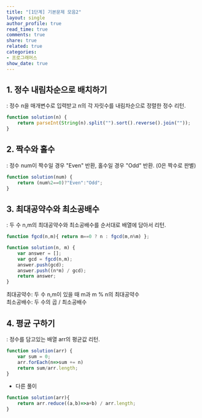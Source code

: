```yaml
---
title: "[1단계] 기본문제 모음2"
layout: single
author_profile: true
read_time: true
comments: true
share: true
related: true
categories:
- 프로그래머스
show_date: true
---
```


## 1. 정수 내림차순으로 배치하기
: 정수 n을 매개변수로 입력받고 n의 각 자릿수를 내림차순으로 정렬한 정수 리턴.

```js
function solution(n) {
    return parseInt(String(n).split("").sort().reverse().join(""));
}
``` 

## 2. 짝수와 홀수
: 정수 num이 짝수일 경우 "Even" 반환, 홀수일 경우 "Odd" 반환. (0은 짝수로 판별)

```js
function solution(num) {
    return (num%2==0)?"Even":"Odd";
}
```

## 3. 최대공약수와 최소공배수
: 두 수 n,m의 최대공약수와 최소공배수를 순서대로 배열에 담아서 리턴.

```js
function fgcd(n,m){ return m==0 ? n : fgcd(m,n%m) };

function solution(n, m) {
    var answer = [];
    var gcd = fgcd(n,m);
    answer.push(gcd);
    answer.push((n*m) / gcd); 
    return answer;
}
``` 
최대공약수: 두 수 n,m이 있을 때 m과 m % n의 최대공약수     
최소공배수: 두 수의 곱 / 최소공배수

## 4. 평균 구하기
: 정수를 담고있는 배열 arr의 평균값 리턴.

```js
function solution(arr) {
    var sum = 0;
    arr.forEach(n=>sum += n)
    return sum/arr.length;
}
```

- 다른 풀이
```js
function solution(arr){
    return arr.reduce((a,b)=>a+b) / arr.length;
}
``` 